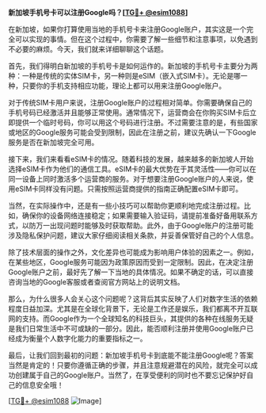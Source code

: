 **新加坡手机号卡可以注册Google吗？[[TG💪+ @esim1088](https://t.me/s/esim1088)]**

在新加坡，如果你打算使用当地的手机号卡来注册Google账户，其实这是一个完全可以实现的事情。但在这个过程中，你需要了解一些细节和注意事项，以免遇到不必要的麻烦。今天，我们就来详细聊聊这个话题。

首先，我们得明白新加坡的手机号卡是如何运作的。新加坡的手机号卡主要分为两种：一种是传统的实体SIM卡，另一种则是eSIM（嵌入式SIM卡）。无论是哪一种，只要你的手机支持相应功能，理论上都可以用来注册Google账户。

对于传统SIM卡用户来说，注册Google账户的过程相对简单。你需要确保自己的手机号码已经激活并且能够正常使用。通常情况下，运营商会在你购买SIM卡后立即提供一个临时号码，你可以用这个号码进行注册。不过需要注意的是，有些国家或地区的Google服务可能会受到限制，因此在注册之前，建议先确认一下Google服务是否在新加坡完全可用。

接下来，我们来看看eSIM卡的情况。随着科技的发展，越来越多的新加坡人开始选择eSIM卡作为他们的通信工具。eSIM卡的最大优势在于其灵活性——你可以在同一设备上同时激活多个运营商的服务。对于想要注册Google账户的人来说，使用eSIM卡同样没有问题。只需按照运营商提供的指南正确配置eSIM卡即可。

当然，在实际操作中，还是有一些小技巧可以帮助你更顺利地完成注册过程。比如，确保你的设备网络连接稳定；如果需要输入验证码，请提前准备好备用联系方式，以防万一出现问题时能够及时获取帮助。此外，由于Google账户的注册可能涉及隐私保护问题，建议大家仔细阅读相关条款，并妥善保管好自己的个人信息。

除了技术层面的操作之外，文化差异也可能成为影响用户体验的因素之一。例如，在某些地区，Google服务可能因为政策原因而受到一定限制。因此，在决定注册Google账户之前，最好先了解一下当地的具体情况。如果不确定的话，可以直接咨询当地的Google客服或者查阅官方网站上的说明文档。

那么，为什么很多人会关心这个问题呢？这背后其实反映了人们对数字生活的依赖程度日益加深。尤其是在全球化背景下，无论是工作还是娱乐，我们都离不开互联网的支持。而Google作为一个全球知名的科技巨头，其提供的各种在线服务无疑是我们日常生活中不可或缺的一部分。因此，能否顺利注册并使用Google账户已经成为衡量个人数字化能力的重要指标之一。

最后，让我们回到最初的问题：新加坡手机号卡到底能不能注册Google呢？答案当然是肯定的！只要你遵循正确的步骤，并且注意规避潜在的风险，就完全可以成功创建属于自己的Google账户。当然了，在享受便利的同时也不要忘记保护好自己的信息安全哦！

[[TG💪+ @esim1088](https://t.me/s/esim1088) ![Image](https://i.postimg.cc/4NQfJmqS/Snipaste-2025-05-13-00-14-12.png)]